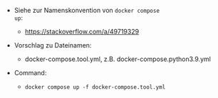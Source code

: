 - Siehe zur Namenskonvention von <code>docker compose up</code>:
    + https://stackoverflow.com/a/49719329

- Vorschlag zu Dateinamen:
    + docker-compose.tool.yml, z.B. docker-compose.python3.9.yml

- Command:
    + <code>docker compose up -f docker-compose.tool.yml</code>
